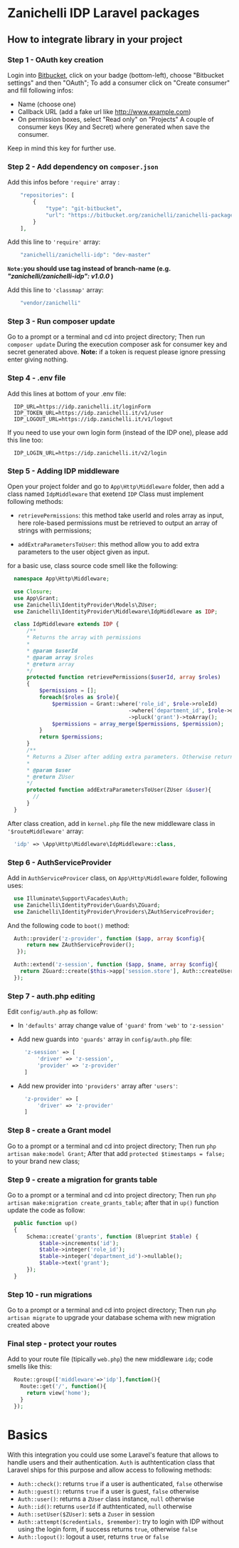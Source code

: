 # Zanichelli IDP Laravel packages

## How to integrate library in your project

### Step 1 - OAuth key creation

Login into [Bitbucket](https://bitbucket.org), click on your badge (bottom-left), choose "Bitbucket settings" and then "OAuth";
To add a consumer click on "Create consumer" and fill following infos:

* Name (choose one)
* Callback URL (add a fake url like http://www.example.com)
* On permission boxes, select "Read only" on "Projects"
A couple of consumer keys (Key and Secret) where generated when save the consumer.

Keep in mind this key for further use.

### Step 2 - Add dependency on `composer.json`

Add this infos before `'require'` array :

```php
    "repositories": [
        {
            "type": "git-bitbucket",
            "url": "https://bitbucket.org/zanichelli/zanichelli-packages"
        }
    ],
```

Add this line to `'require'` array:

```php
    "zanichelli/zanichelli-idp": "dev-master"
```
**`Note:`you should use tag instead of branch-name (e.g. *"zanichelli/zanichelli-idp": v1.0.0* )**

Add this line to `'classmap'` array:

```php
    "vendor/zanichelli"
```

### Step 3 - Run composer update

Go to a prompt or a terminal and cd into project directory;
Then run `composer update`
During the execution composer ask for consumer key and secret generated above.
**Note:** if a token is request please ignore pressing enter giving nothing.

### Step 4 - .env file

Add this lines at bottom of your .env file:

```
  IDP_URL=https://idp.zanichelli.it/loginForm
  IDP_TOKEN_URL=https://idp.zanichelli.it/v1/user
  IDP_LOGOUT_URL=https://idp.zanichelli.it/v1/logout
```

If you need to use your own login form (instead of the IDP one), please add this line too:

```
  IDP_LOGIN_URL=https://idp.zanichelli.it/v2/login
```

### Step 5 - Adding IDP middleware 

Open your project folder and go to `App\Http\Middleware` folder, then add a class named `IdpMiddleware` that exetend `IDP`
Class must implement following methods:

* `retrievePermissions`: this method take userId and roles array as input, here role-based permissions must be retrieved to output an array of strings with permissions;
  
* `addExtraParametersToUser`: this method allow you to add extra parameters to the user object given as input.

for a basic use, class source code smell like the following:

```php
  namespace App\Http\Middleware;

  use Closure;
  use App\Grant;
  use Zanichelli\IdentityProvider\Models\ZUser;
  use Zanichelli\IdentityProvider\Middleware\IdpMiddleware as IDP;

  class IdpMiddleware extends IDP {
      /**
      * Returns the array with permissions
      *
      * @param $userId
      * @param array $roles
      * @return array
      */
      protected function retrievePermissions($userId, array $roles)
      {
          $permissions = [];
          foreach($roles as $role){
              $permission = Grant::where('role_id', $role->roleId)
                                      ->where('department_id', $role->departmentId)
                                      ->pluck('grant')->toArray();
              $permissions = array_merge($permissions, $permission);
          }
          return $permissions;
      }
      /**
      * Returns a ZUser after adding extra parameters. Otherwise return $user
      *
      * @param $user
      * @return ZUser
      */
      protected function addExtraParametersToUser(ZUser &$user){
        //
      }
  }

```
After class creation, add in `kernel.php` file the new middleware class in `'$routeMiddleware'` array:

```php
  'idp' => \App\Http\Middleware\IdpMiddleware::class,
```

### Step 6 - AuthServiceProvider

Add in `AuthServiceProvicer` class, on `App\Http\Middleware` folder, following uses:

```php
  use Illuminate\Support\Facades\Auth;
  use Zanichelli\IdentityProvider\Guards\ZGuard;
  use Zanichelli\IdentityProvider\Providers\ZAuthServiceProvider;
```

And the following code to `boot()` method:

```php
  Auth::provider('z-provider', function ($app, array $config){
      return new ZAuthServiceProvider();
   });

  Auth::extend('z-session', function ($app, $name, array $config){
    return ZGuard::create($this->app['session.store'], Auth::createUserProvider($config['provider']));
  });
```

### Step 7 - auth.php editing

Edit `config/auth.php` as follow:

* In `'defaults'` array change value of `'guard'` from `'web'` to `'z-session'`

* Add new guards into `'guards'` array in `config/auth.php` file:
  
  ```php
    'z-session' => [
        'driver' => 'z-session',
        'provider' => 'z-provider'
    ]
  ```

* Add new provider into `'providers'` array after `'users'`:
  
  ```php
    'z-provider' => [
        'driver' => 'z-provider'
    ]
  ```

### Step 8 - create a Grant model

Go to a prompt or a terminal and cd into project directory;
Then run `php artisan make:model Grant`;
After that add `protected $timestamps = false;` to your brand new class;

### Step 9 - create a migration for grants table

Go to a prompt or a terminal and cd into project directory;
Then run `php artisan make:migration create_grants_table`;
after that in `up()` function update the code as follow:

```php
  public function up()
  {
      Schema::create('grants', function (Blueprint $table) {
          $table->increments('id');
          $table->integer('role_id');
          $table->integer('department_id')->nullable();
          $table->text('grant');
      });
  }
```

### Step 10 - run migrations

Go to a prompt or a terminal and cd into project directory;
Then run `php artisan migrate` to upgrade your database schema 
with new migration created above

### Final step - protect your routes

Add to your route file (tipically `web.php`) the new middleware `idp`; code smells like this:

```php
  Route::group(['middleware'=>'idp'],function(){
    Route::get('/', function(){
      return view('home');
    }
  });
```

# Basics

With this integration you could use some Laravel's feature that allows to handle users and their authentication.
`Auth` is authtentication class that Laravel ships for this purpose and allow access to following methods:

* `Auth::check()`: returns `true` if a user is authenticated, `false` otherwise
* `Auth::guest()`: returns `true` if a user is guest, `false` otherwise
* `Auth::user()`: returns a `ZUser` class instance, `null` otherwise
* `Auth::id()`: returns `userId` if authtenticated, `null` otherwise
* `Auth::setUser($ZUser)`: sets a `Zuser` in session
* `Auth::attempt($credentials, $remember)`: try to login with IDP without using the login form, if success returns `true`, otherwise `false`
* `Auth::logout()`: logout a user, returns `true` or `false`